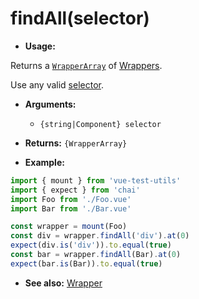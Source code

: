 # findAll(selector)

- **Usage:**

Returns a [`WrapperArray`](../wrapper-array/README.md) of [Wrappers](README.md). 

Use any valid [selector](../selectors.md).

- **Arguments:**
  - `{string|Component} selector`

- **Returns:** `{WrapperArray}`

- **Example:**

```js
import { mount } from 'vue-test-utils'
import { expect } from 'chai'
import Foo from './Foo.vue'
import Bar from './Bar.vue'

const wrapper = mount(Foo)
const div = wrapper.findAll('div').at(0)
expect(div.is('div')).to.equal(true)
const bar = wrapper.findAll(Bar).at(0)
expect(bar.is(Bar)).to.equal(true)
```

- **See also:** [Wrapper](README.md)